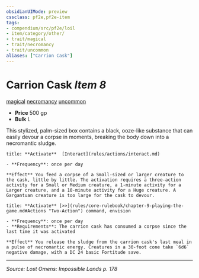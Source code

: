 ```yaml
---
obsidianUIMode: preview
cssclass: pf2e,pf2e-item
tags:
- compendium/src/pf2e/loil
- item/category/other/
- trait/magical
- trait/necromancy
- trait/uncommon
aliases: ["Carrion Cask"]
---
```

# Carrion Cask *Item 8*  
[magical](magical.md "Magical Item Trait")  [necromancy](necromancy.md "Necromancy School Trait")  [uncommon](uncommon.md "Uncommon Rarity Trait")  

- **Price** 500 gp
- **Bulk** L

This stylized, palm-sized box contains a black, ooze-like substance that can easily devour a corpse in moments, breaking the body down into a necromantic sludge.

```ad-embed-ability
title: **Activate**  [Interact](rules/actions/interact.md)

- **Frequency**: once per day

**Effect** You feed a corpse of a Small-sized or larger creature to the cask, little by little. The activation requires a three-action activity for a Small or Medium creature, a 1-minute activity for a Larger creature, and a 10-minute activity for a Huge creature. A Gargantuan creature is too large for the cask to devour.
```

```ad-embed-ability
title: **Activate** [>>](rules/core-rulebook/chapter-9-playing-the-game.md#Actions "Two-Action") command, envision

- **Frequency**: once per day
- **Requirements**: The carrion cask has consumed a corpse since the last time it was activated

**Effect** You release the sludge from the carrion cask's last meal in a pulse of necromantic energy. Creatures in a 30-foot cone take `6d6` negative damage, with a DC 24 basic Fortitude save.
```


---
*Source: Lost Omens: Impossible Lands p. 178*